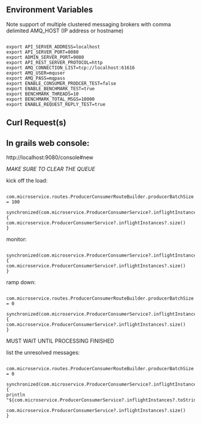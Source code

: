 
## Environment Variables

Note support of multiple clustered messaging brokers with comma delimited AMQ_HOST (IP address or hostname)

```

export API_SERVER_ADDRESS=localhost
export API_SERVER_PORT=8080
export ADMIN_SERVER_PORT=9080
export API_REST_SERVER_PROTOCOL=http
export AMQ_CONNECTION_LIST=tcp://localhost:61616
export AMQ_USER=mquser
export AMQ_PASS=mqpass
export ENABLE_CONSUMER_PRODCER_TEST=false
export ENABLE_BENCHMARK_TEST=true
export BENCHMARK_THREADS=10
export BENCHMARK_TOTAL_MSGS=10000
export ENABLE_REQUEST_REPLY_TEST=true

```


## Curl Request(s)





## In grails web console:

http://localhost:9080/console#new


*MAKE SURE TO CLEAR THE QUEUE*


kick off the load:
```

com.microservice.routes.ProducerConsumerRouteBuilder.producerBatchSize = 100

synchronized(com.microservice.ProducerConsumerService?.inflightInstances) {
com.microservice.ProducerConsumerService?.inflightInstances?.size()
}

```

monitor:
```

synchronized(com.microservice.ProducerConsumerService?.inflightInstances) {
com.microservice.ProducerConsumerService?.inflightInstances?.size()
}

```

ramp down:
```

com.microservice.routes.ProducerConsumerRouteBuilder.producerBatchSize = 0

synchronized(com.microservice.ProducerConsumerService?.inflightInstances) {
com.microservice.ProducerConsumerService?.inflightInstances?.size()
}
```

MUST WAIT UNTIL PROCESSING FINISHED


list the unresolved messages:
```

com.microservice.routes.ProducerConsumerRouteBuilder.producerBatchSize = 0

synchronized(com.microservice.ProducerConsumerService?.inflightInstances) {
println "${com.microservice.ProducerConsumerService?.inflightInstances?.toString()}"

com.microservice.ProducerConsumerService?.inflightInstances?.size()
}

```
